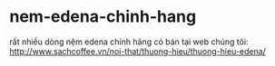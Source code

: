 nem-edena-chinh-hang
====================

rất nhiều dòng nệm edena chính hãng có bán tại web chúng tôi: http://www.sachcoffee.vn/noi-that/thuong-hieu/thuong-hieu-edena/
